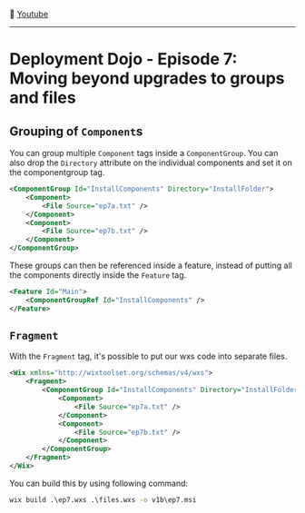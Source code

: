 :movie_camera: [Youtube](https://www.youtube.com/watch?v=ga9M4m6MtSU)

<hr/>

# Deployment Dojo - Episode 7: Moving beyond upgrades to groups and files

## Grouping of `Component`s

You can group multiple `Component` tags inside a `ComponentGroup`. You can also drop the `Directory` attribute on the individual components and set it on the componentgroup tag.

```xml
<ComponentGroup Id="InstallComponents" Directory="InstallFolder">
    <Component>
        <File Source="ep7a.txt" />
    </Component>
    <Component>
        <File Source="ep7b.txt" />
    </Component>
</ComponentGroup>
```

These groups can then be referenced inside a feature, instead of putting all the components directly inside the `Feature` tag.

```xml
<Feature Id="Main">
    <ComponentGroupRef Id="InstallComponents" />
</Feature>
```

## `Fragment`

With the `Fragment` tag, it's possible to put our wxs code into separate files.

```xml
<Wix xmlns="http://wixtoolset.org/schemas/v4/wxs">
    <Fragment>
        <ComponentGroup Id="InstallComponents" Directory="InstallFolder">
            <Component>
                <File Source="ep7a.txt" />
            </Component>
            <Component>
                <File Source="ep7b.txt" />
            </Component>
        </ComponentGroup>
    </Fragment>
</Wix>
```

You can build this by using following command:

```cmd
wix build .\ep7.wxs .\files.wxs -o v1b\ep7.msi
```